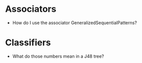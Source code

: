 # Associators

* How do I use the associator GeneralizedSequentialPatterns?


# Classifiers

* What do those numbers mean in a J48 tree?
